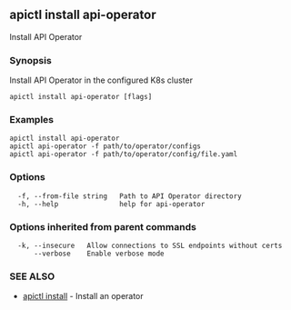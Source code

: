## apictl install api-operator

Install API Operator

### Synopsis

Install API Operator in the configured K8s cluster

```
apictl install api-operator [flags]
```

### Examples

```
apictl install api-operator
apictl api-operator -f path/to/operator/configs
apictl api-operator -f path/to/operator/config/file.yaml
```

### Options

```
  -f, --from-file string   Path to API Operator directory
  -h, --help               help for api-operator
```

### Options inherited from parent commands

```
  -k, --insecure   Allow connections to SSL endpoints without certs
      --verbose    Enable verbose mode
```

### SEE ALSO

* [apictl install](apictl_install.md)	 - Install an operator

